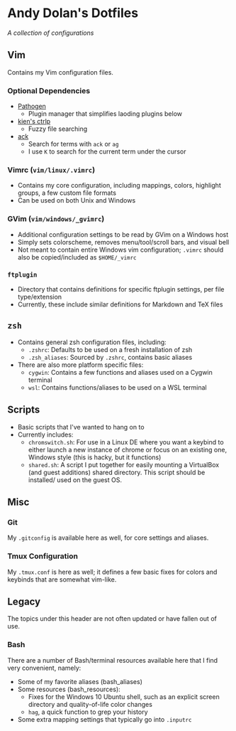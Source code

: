 # Andy Dolan's Dotfiles

*A collection of configurations*

## Vim

Contains my Vim configuration files.

### Optional Dependencies

* [Pathogen](https://github.com/tpope/vim-pathogen)
  * Plugin manager that simplifies laoding plugins below
* [kien's ctrlp](https://github.com/ctrlpvim/ctrlp.vim)
  * Fuzzy file searching
* [ack](https://github.com/mileszs/ack.vim)
  * Search for terms with `ack` or `ag`
  * I use `K` to search for the current term under the cursor

### Vimrc (`vim/linux/.vimrc`)

* Contains my core configuration, including mappings, colors, highlight groups,
  a few custom file formats
* Can be used on both Unix and Windows

### GVim (`vim/windows/_gvimrc`)

* Additional configuration settings to be read by GVim on a Windows host
* Simply sets colorscheme, removes menu/tool/scroll bars, and visual bell
* Not meant to contain entire Windows vim configuration; `.vimrc` should also be
  copied/included as `$HOME/_vimrc`

### `ftplugin`

* Directory that contains definitions for specific ftplugin settings, per file
  type/extension
* Currently, these include similar definitions for Markdown and TeX files

## `zsh`

* Contains general zsh configuration files, including:
  * `.zshrc`: Defaults to be used on a fresh installation of zsh
  * `.zsh_aliases`: Sourced by `.zshrc`, contains basic aliases
* There are also more platform specific files:
  * `cygwin`: Contains a few functions and aliases used on a Cygwin terminal
  * `wsl`: Contains functions/aliases to be used on a WSL terminal

## Scripts

* Basic scripts that I've wanted to hang on to
* Currently includes:
  * `chromswitch.sh`: For use in a Linux DE where you want a keybind to either
    launch a new instance of chrome or focus on an existing one, Windows style
    (this is hacky, but it functions)
  * `shared.sh`: A script I put together for easily mounting a VirtualBox (and
    guest additions) shared directory. This script should be installed/ used on
    the guest OS.

## Misc

### Git

My `.gitconfig` is available here as well, for core settings and aliases.

### Tmux Configuration

My `.tmux.conf` is here as well; it defines a few basic fixes for colors and
keybinds that are somewhat vim-like.

## Legacy

The topics under this header are not often updated or have fallen out of use.

### Bash

There are a number of Bash/terminal resources available here that I find very
convenient, namely:

* Some of my favorite aliases (bash\_aliases)
* Some resources (bash\_resources):
  * Fixes for the Windows 10 Ubuntu shell, such as an explicit screen directory
    and quality-of-life color changes
  * `hag`, a quick function to grep your history
* Some extra mapping settings that typically go into `.inputrc`
